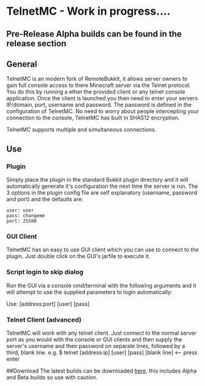 # TelnetMC - Work in progress.... 
## Pre-Release Alpha builds can be found in the release section
## General
TelnetMC is an modern fork of RemoteBukkit, it allows server owners to gain full console access to there Minecraft server via the Telnet protocol. You do this by running a ether the provided client or any telnet console application. Once the client is launched you then need to enter your servers IP/domain, port, username and password. The password is defined in the configuration of TelnetMC. No need to worry about people intercepting your connection to the console, TelnetMC has built in SHA512 encryption.

TelnetMC supports multiple and simultaneous connections.

## Use
### Plugin
Simply place the plugin in the standard Bukkit plugin directory and it will automatically generate it's configuration the next time the server is run. The 3 options in the plugin config file are self explanatory (username, password and port) and the defaults are:

    user: user
    pass: changeme
    port: 25500 

### GUI Client
TelnetMC has an easy to use GUI client which you can use to connect to the plugin. Just double click on the GUI's jarfile to execute it.

### Script login to skip dialog
Run the GUI via a console  cmd/terminal with the following arguments and it will attempt to use the supplied parameters to login automatically:

Use: [address:port] [user] [pass] <switches>

### Telnet Client (advanced)

TelnetMC will work with any telnet client. Just connect to the normal server port as you would with the console or GUI clients and then supply the server's username and then password on separate lines, followed by a third, blank line.
e.g.
    $ telnet [address:ip]
    [user]
    [pass]
    [blank line]   <-- press enter

##Download
The latest builds can be downloaded [here](https://github.com/rmellis/TelnetMC/releases).
this includes Alpha and Beta builds so use with caution.
